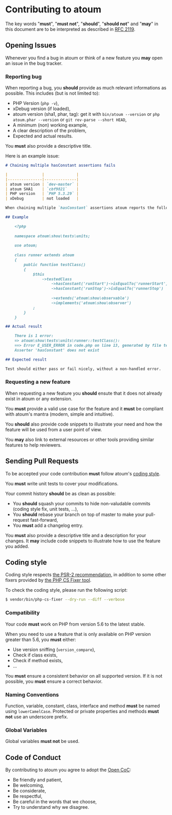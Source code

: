 # Contributing to atoum

The key words "**must**", "**must not**", "**should**", "**should not**" and "**may**" in this document are to be interpreted as described in [RFC 2119](http://www.ietf.org/rfc/rfc2119.txt).

## Opening Issues

Whenever you find a bug in atoum or think of a new feature you **may** open an issue in the bug tracker.

### Reporting bug

When reporting a bug, you **should** provide as much relevant informations as possible. This includes (but is not limited to):

* PHP Version (`php -v`),
* xDebug version (if loaded),
* atoum version (sha1, phar, tag): get it with `bin/atoum --version` or `php atoum.phar --version` or `git rev-parse --short HEAD`,
* A minimum (non) working example,
* A clear description of the problem,
* Expected and actual results.

You **must** also provide a descriptive title.

Here is an example issue:

```md
# Chaining multiple hasConstant assertions fails

|               |              |
|---------------|--------------|
| atoum version | `dev-master` |
| atoum SHA1    | `cbf9821`    |
| PHP version   | `PHP 5.3.29` |
| xDebug        | not loaded   |

When chaining multiple `hasConstant` assertions atoum reports the following error: `Asserter 'hasConstant' does not exist`

## Example

    <?php
    
    namespace atoum\shou\tests\units;
    
    use atoum;
    
    class runner extends atoum
    {
        public function testClass()
        {
            $this
                ->testedClass
                    ->hasConstant('runStart')->isEqualTo('runnerStart')
                    ->hasConstant('runStop')->isEqualTo('runnerStop')
    
                    ->extends('atoum\shou\observable')
                    ->implements('atoum\shou\observer')
            ;
        }
    } 

## Actual result

    There is 1 error:
    => atoum\shou\tests\units\runner::testClass():
    ==> Error E_USER_ERROR in code.php on line 13, generated by file test.php on line 37:
    Asserter 'hasConstant' does not exist

## Expected result

Test should either pass or fail nicely, without a non-handled error.
```

### Requesting a new feature

When requesting a new feature you **should** ensute that it does not already exist in atoum or any extension.

You **must** provide a valid use case for the feature and it **must** be compliant with atoum's mantra (modern, simple and intuitive).

You **should** also provide code snippets to illustrate your need and how the feature will be used from a user point of view.

You **may** also link to external resources or other tools providing similar features to help reviewers.

## Sending Pull Requests

To be accepted your code contribution **must** follow atoum's [coding style](#coding-style).

You **must** write unit tests to cover your modifications.

Your commit history **should** be as clean as possible:

* You **should** squash your commits to hide non-valudable commits (coding style fix, unit tests, …),
* You **should** rebase your branch on top of master to make your pull-request fast-forward,
* You **must** add a changelog entry.

You **must** also provide a descriptive title and a description for your changes. It **may** include code snippets to illustrate how to use
the feature you added.

## Coding style

Coding style respects [the PSR-2 recommendation](http://www.php-fig.org/psr/psr-2/), in addition to some other fixers provided by [the PHP CS Fixer tool](https://github.com/FriendsOfPhp/PHP-CS-Fixer).

To check the coding style, please run the following script:

```sh
$ vendor/bin/php-cs-fixer --dry-run --diff --verbose
```

### Compatibility

Your code **must** work on PHP from version 5.6 to the latest stable.

When you need to use a feature that is only available on PHP version greater than 5.6, you **must** either:

* Use version sniffing (`version_compare`),
* Check if class exists,
* Check if method exists,
* …

You **must** ensure a consistent behavior on all supported version. If it is not possible, you **must** ensure a correct behavior.

### Naming Conventions

Function, variable, constant, class, interface and method **must** be named using `lowerCamelCase`.
Protected or private properties and methods **must not** use an underscore prefix.

### Global Variables

Global variables **must not** be used.

## Code of Conduct

By contributing to atoum you agree to adopt the [Open CoC](http://todogroup.org/opencodeofconduct/#atoum/team@atoum.org):

* Be friendly and patient,
* Be welcoming,
* Be considerate,
* Be respectful,
* Be careful in the words that we choose,
* Try to understand why we disagree.
